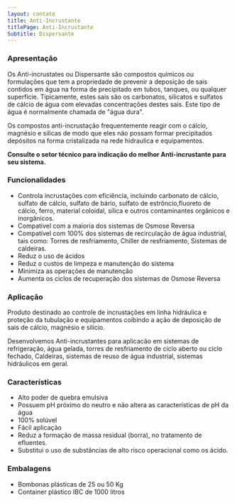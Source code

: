 ```yaml
---
layout: contato
title: Anti-Incrustante
titlePage: Anti-Incrustante
Subtitle: Dispersante
---
```


### Apresentação

Os Anti-incrustates ou Dispersante são compostos químicos ou formulações que tem a propriedade de prevenir a deposição de sais contidos em água na forma de precipitado em tubos, tanques, ou qualquer superfície. Tipicamente, estes sais são os carbonatos, silicatos e sulfatos de cálcio de água com elevadas concentrações destes sais. Este tipo de água é normalmente chamada de "água dura".

Os compostos anti-incrustação frequentemente reagir com o cálcio, magnésio e silicas de modo que eles não possam formar precipitados depósitos na forma cristalizada na rede hidraulica e equipamentos.

**Consulte o setor técnico para indicação do melhor Anti-incrustante para seu sistema.**

### Funcionalidades

- Controla incrustações com eficiência, incluindo carbonato de cálcio, sulfato de cálcio, sulfato de bário, sulfato de estrôncio,fluoreto de cálcio, ferro, material coloidal, sílica e outros contaminantes orgânicos e inorgânicos.
- Compatível com a maioria dos sistemas de Osmose Reversa
- Compatível com 100% dos sistemas de recirculação de água industrial, tais como: Torres de resfriamento, Chiller de resfriamento, Sistemas de caldeiras.
- Reduz o uso de ácidos 
- Reduz o custos de limpeza e manutenção do sistema 
- Minimiza as operações de manutenção 
- Aumenta os ciclos de recuperação dos sistemas de Osmose Reversa


### Aplicação
Produto destinado ao controle de incrustações em linha hidráulica e proteção da tubulação e equipamentos coibindo a ação de deposição de sais de cálcio, magnésio e silício.

Desenvolvemos Anti-incrustantes para aplicacão em sistemas de refrigeração, água gelada, torres de resfriamento de ciclo aberto ou ciclo fechado, Caldeiras, sistemas de reuso de água industrial, sistemas hidráulicos em geral.

### Características

- Alto poder de quebra emulsiva
- Possuem pH próximo do neutro e não altera as características de pH da água
- 100% solúvel
- Fácil aplicação
- Reduz a formação de massa residual (borra), no tratamento de efluentes.
- Substitui o uso de substâncias de alto risco operacional como os ácido.

### Embalagens

- Bombonas plásticas de 25 ou 50 Kg
- Container plástico IBC de 1000 litros
